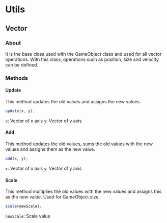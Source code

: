 # Utils
## Vector
### About 
It is the base class used with the GameObject class and used for all vector operations. With this class, operations such as position, size and velocity can be defined.

### Methods
#### Update
This method updates the old values and assigns the new values.

```javascript
update(x, y);
```
`x`: Vector of x axis
`y`: Vector of y axis

#### Add
This method updates the old values, sums the old values with the new values and assigns them as the new value.

```javascript
add(x, y);
```
`x`: Vector of x axis
`y`: Vector of y axis

#### Scale
This method multiplies the old values with the new values and assigns this as the new value. Used for GameObject size.

```javascript
scale(newScale);
```
`newScale`: Scale value
